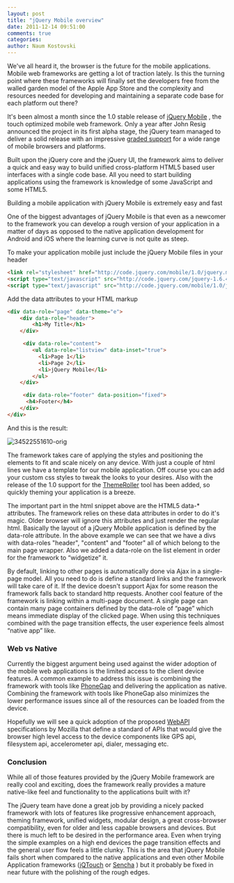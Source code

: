 ```yaml
---
layout: post
title: "jQuery Mobile overview"
date: 2011-12-14 09:51:00
comments: true
categories:
author: Naum Kostovski
---
```



We've all heard it, the browser is the future for the mobile  applications. Mobile web frameworks are getting a lot of traction  lately. Is this the turning point where these frameworks will finally  set the developers free from the walled garden model of the Apple App  Store and the complexity and resources needed for developing and  maintaining a separate code base for each platform out there?

It's been almost a month since the 1.0 stable release of [jQuery Mobile](http://jquerymobile.com/) , the touch optimized mobile web framework. Only a year after John Resig announced the project in its first alpha stage, the jQuery team managed to deliver a solid release with an impressive [graded support](http://jquerymobile.com/gbs/) for a wide range of mobile browsers and platforms.

Built upon the jQuery core and the jQuery UI, the framework aims to deliver a quick and easy way to build unified cross-platform HTML5 based user interfaces with a single code base. All you need to start building applications using the framework is knowledge of some JavaScript and some HTML5.

Building a mobile application with jQuery Mobile is extremely easy and fast

One of the biggest advantages of jQuery Mobile is that even as a newcomer to the framework you can develop a rough version of your application in a matter of days as opposed to the native application development for Android and iOS where the learning curve is not quite as steep.

To make your application mobile just include the jQuery Mobile files in your header

``` html
<link rel="stylesheet" href="http://code.jquery.com/mobile/1.0/jquery.mobile-1.0.min.css" />
<script type="text/javascript" src="http://code.jquery.com/jquery-1.6.4.min.js"></script>
<script type="text/javascript" src="http://code.jquery.com/mobile/1.0/jquery.mobile-1.0.min.js"></script>
```

Add the data attributes to your HTML markup

``` html
<div data-role="page" data-theme="e">
    <div data-role="header">
        <h1>My Title</h1>
    </div>

     <div data-role="content">
        <ul data-role="listview" data-inset="true">
          <li>Page 1</li>
          <li>Page 2</li>
          <li>jQuery Mobile</li>
        </ul>
    </div>

     <div data-role="footer" data-position="fixed">
      <h4>Footer</h4>
    </div>
</div>
```


And this is the result:

![34522551610-orig](/images/old/2011/12/34522551610-orig.png)

The framework takes care of applying the styles and positioning the elements to fit and scale nicely on any device. With just a couple of html lines we have a template for our mobile application. Off course you can add your custom css styles to tweak the looks to your desires. Also with the release of the 1.0 support for the [ThemeRoller](http://jquerymobile.com/blog/2011/10/28/announcing-themeroller-for-mobile-beta/) tool has been added, so quickly theming your application is a breeze.

The important part in the html snippet above are the HTML5 data-* attributes. The framework relies on these data attributes in order to do it's magic. Older browser will ignore this attributes and just render the regular html. Basically the layout of a jQuery Mobile application is defined by the data-role attribute. In the above example we can see that we have a divs with data-roles "header", "content" and "footer" all of which belong to the main page wrapper. Also we added a data-role on the list element in order for the framework to “widgetize” it.

By default, linking to other pages is automatically done via Ajax in a single-page model. All you need to do is define a standard links and the framework will take care of it. If the device doesn't support Ajax for some reason the framework falls back to standard http requests. Another cool feature of the framework is linking within a multi-page document. A single page can contain many page containers defined by the data-role of “page” which means immediate display of the clicked page. When using this techniques combined with the page transition effects, the user experience feels almost “native app” like.

### Web vs Native

Currently the biggest argument being used against the wider adoption of the mobile web applications is the limited access to the client device features. A common example to address this issue is combining the framework with tools like [PhoneGap](http://phonegap.com/) and delivering the application as native. Combining the framework with tools like PhoneGap also minimizes the lower performance issues since all of the resources can be loaded from the device.

Hopefully we will see a quick adoption of the proposed [WebAPI](https://wiki.mozilla.org/WebAPI) specifications by Mozilla that define a standard of APIs that would give the browser high level access to the device components like GPS api, filesystem api, accelerometer api, dialer, messaging etc.

### Conclusion

While all of those features provided by the jQuery Mobile framework are really cool and exciting, does the framework really provides a mature native-like feel and functionality to the applications built with it?

The jQuery team have done a great job by providing a nicely packed framework with lots of features like progressive enhancement approach, theming framework, unified widgets, modular design, a great cross-browser compatibility, even for older and less capable browsers and devices. But there is much left to be desired in the performance area. Even when trying the simple examples on a high end devices the page transition effects and the general user flow feels a little clunky. This is the area that jQuery Mobile fails short when compared to the native applications and even other Mobile Application frameworks ([jQTouch](http://jqtouch.com/) or [Sencha](http://www.sencha.com/) ) but it probably be fixed in near future with the polishing of the rough edges.
